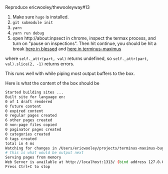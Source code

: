 Reproduce ericwooley/thewooleyway#13

1. Make sure `hugo` is installed.
2. `git submodule init`
3. `yarn`
4. `yarn run debug`
5. open http://about:inpsect in chrome, inspect the termax process, and turn on "pause on inspections". Then hit continue, you should be hit a break [here in blessed](https://github.com/chjj/blessed/blob/eab243fc7ad27f1d2932db6134f7382825ee3488/lib/program.js#L2543) and [here in terminus-maximus](https://github.com/ericwooley/thewooleyway/blob/6b673454f7346a7fec558e6288a274896345735f/packages/terminus-maximus/lib/bufferDispay.js#L98)

where `self._attr(part, val)` returns undefined, so `self._attr(part, val).slice(2, -1)` returns errors.

This runs well with while piping most output buffers to the box.

Here is what the content of the box should be
```bash
Started building sites ...
Built site for language en:
0 of 1 draft rendered
0 future content
0 expired content
0 regular pages created
6 other pages created
0 non-page files copied
0 paginator pages created
0 categories created
0 tags created
total in 4 ms
Watching for changes in /Users/ericwooley/projects/terminus-maximus-bug/{content,static} # errors on this line
# this is what would be output next
Serving pages from memory
Web Server is available at http://localhost:1313/ (bind address 127.0.0.1)
Press Ctrl+C to stop
```